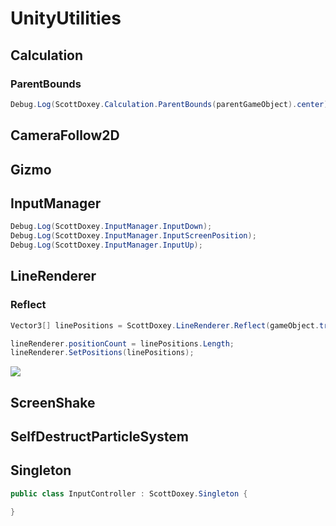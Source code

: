 # UnityUtilities

## Calculation

### ParentBounds

```csharp
Debug.Log(ScottDoxey.Calculation.ParentBounds(parentGameObject).center);
```

## CameraFollow2D

## Gizmo

## InputManager

```csharp
Debug.Log(ScottDoxey.InputManager.InputDown);
Debug.Log(ScottDoxey.InputManager.InputScreenPosition);
Debug.Log(ScottDoxey.InputManager.InputUp);
```

## LineRenderer

### Reflect

```csharp
Vector3[] linePositions = ScottDoxey.LineRenderer.Reflect(gameObject.transform.position, gameObject.transform.forward, distance, layerMask);

lineRenderer.positionCount = linePositions.Length;
lineRenderer.SetPositions(linePositions);
```

![](https://media.giphy.com/media/3ohs7KwdbkkXu5LLe8/giphy.gif)

## ScreenShake

## SelfDestructParticleSystem

## Singleton

```csharp
public class InputController : ScottDoxey.Singleton {

}
```
